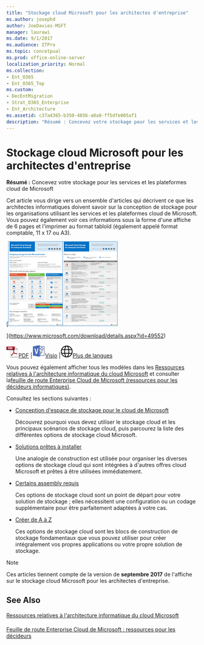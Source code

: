 ```yaml
---
title: "Stockage cloud Microsoft pour les architectes d'entreprise"
ms.author: josephd
author: JoeDavies-MSFT
manager: laurawi
ms.date: 9/1/2017
ms.audience: ITPro
ms.topic: concetpual
ms.prod: office-online-server
localization_priority: Normal
ms.collection:
- Ent_O365
- Ent_O365_Top
ms.custom:
- DecEntMigration
- Strat_O365_Enterprise
- Ent_Architecture
ms.assetid: c37a4365-b350-4856-a0a8-ff5dfe005af1
description: "Résumé : Concevez votre stockage pour les services et les plateformes cloud de Microsoft"
---
```


# Stockage cloud Microsoft pour les architectes d'entreprise

 **Résumé :** Concevez votre stockage pour les services et les plateformes cloud de Microsoft
  
Cet article vous dirige vers un ensemble d'articles qui décrivent ce que les architectes informatiques doivent savoir sur la conception de stockage pour les organisations utilisant les services et les plateformes cloud de Microsoft. Vous pouvez également voir ces informations sous la forme d'une affiche de 6 pages et l'imprimer au format tabloïd (également appelé format comptable, 11 x 17 ou A3).
  
[![Image miniature représentant le modèle de stockage cloud Microsoft](images/0d4e2eb9-1109-4b3b-bf9e-2f3eff2e2cc4.png)
  
](https://www.microsoft.com/download/details.aspx?id=49552)
  
![Fichier PDF](images/ITPro_Other_PDFicon.png)[PDF](https://go.microsoft.com/fwlink/p/?linkid=842079) |![Fichier Visio](images/ITPro_Other_VisioIcon.jpg)[Visio](https://go.microsoft.com/fwlink/p/?linkid=842080) |![Affichage d'une page contenant des versions dans d'autres langues](images/e16c992d-b0f8-48ae-bf44-db7a9fcaab9e.png)[Plus de langues](https://www.microsoft.com/download/details.aspx?id=49552)
  
Vous pouvez également afficher tous les modèles dans les [Ressources relatives à l'architecture informatique du cloud Microsoft](microsoft-cloud-it-architecture-resources.md) et consulter la[feuille de route Enterprise Cloud de Microsoft (ressources pour les décideurs informatiques)](https://aka.ms/cloudarchitecture).
  
Consultez les sections suivantes :
  
- [Conception d'espace de stockage pour le cloud de Microsoft](designing-storage-for-the-microsoft-cloud.md)
    
    Découvrez pourquoi vous devez utiliser le stockage cloud et les principaux scénarios de stockage cloud, puis parcourez la liste des différentes options de stockage cloud Microsoft.
    
- [Solutions prêtes à installer](move-in-ready.md)
    
    Une analogie de construction est utilisée pour organiser les diverses options de stockage cloud qui sont intégrées à d'autres offres cloud Microsoft et prêtes à être utilisées immédiatement.
    
- [Certains assembly requis](some-assembly-required.md)
    
    Ces options de stockage cloud sont un point de départ pour votre solution de stockage ; elles nécessitent une configuration ou un codage supplémentaire pour être parfaitement adaptées à votre cas.
    
- [Créer de A à Z](build-from-the-ground-up.md)
    
    Ces options de stockage cloud sont les blocs de construction de stockage fondamentaux que vous pouvez utiliser pour créer intégralement vos propres applications ou votre propre solution de stockage.
    
> [!NOTE]
> Ces articles tiennent compte de la version de **septembre 2017** de l'affiche sur le stockage cloud Microsoft pour les architectes d'entreprise.
  
## See Also

#### 

[Ressources relatives à l'architecture informatique du cloud Microsoft](microsoft-cloud-it-architecture-resources.md)
#### 

[Feuille de route Enterprise Cloud de Microsoft : ressources pour les décideurs](https://sway.com/FJ2xsyWtkJc2taRD)

